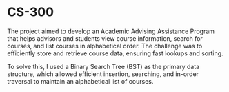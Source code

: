 # CS-300
The project aimed to develop an Academic Advising Assistance Program that helps advisors and students view course information, search for courses, and list courses in alphabetical order. The challenge was to efficiently store and retrieve course data, ensuring fast lookups and sorting.

To solve this, I used a Binary Search Tree (BST) as the primary data structure, which allowed efficient insertion, searching, and in-order traversal to maintain an alphabetical list of courses.
